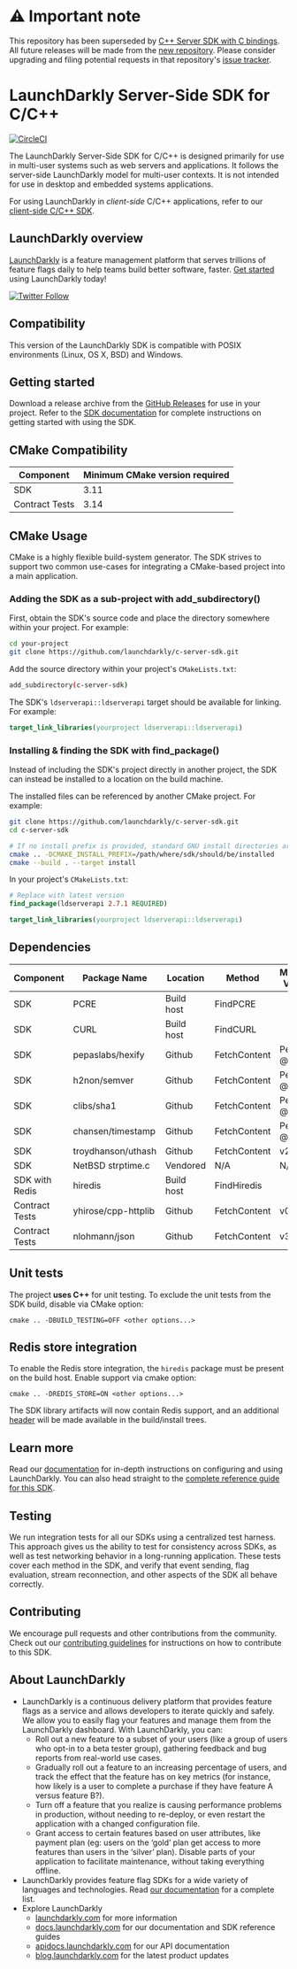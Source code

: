 # ⚠️ Important note

This repository has been superseded by [C++ Server SDK with C bindings](https://github.com/launchdarkly/cpp-sdks/tree/main/libs/server-sdk).
All future releases will be made from the [new repository](https://github.com/launchdarkly/cpp-sdks/tree/main/libs/server-sdk). Please consider upgrading and filing potential requests in that repository's [issue tracker](https://github.com/launchdarkly/cpp-sdks/issues?q=is%3Aissue+is%3Aopen+label%3A%22package%3A+sdk%2Fserver%22+sort%3Aupdated-desc).

# LaunchDarkly Server-Side SDK for C/C++

[![CircleCI](https://circleci.com/gh/launchdarkly/c-server-sdk.svg?style=svg)](https://circleci.com/gh/launchdarkly/c-server-sdk)

The LaunchDarkly Server-Side SDK for C/C++ is designed primarily for use in multi-user systems such as web servers and applications. It follows the server-side LaunchDarkly model for multi-user contexts. It is not intended for use in desktop and embedded systems applications.

For using LaunchDarkly in _client-side_ C/C++ applications, refer to our [client-side C/C++ SDK](https://github.com/launchdarkly/c-client-sdk).

## LaunchDarkly overview

[LaunchDarkly](https://www.launchdarkly.com) is a feature management platform that serves trillions of feature flags daily to help teams build better software, faster. [Get started](https://docs.launchdarkly.com/home/getting-started) using LaunchDarkly today!

[![Twitter Follow](https://img.shields.io/twitter/follow/launchdarkly.svg?style=social&label=Follow&maxAge=2592000)](https://twitter.com/intent/follow?screen_name=launchdarkly)

## Compatibility

This version of the LaunchDarkly SDK is compatible with POSIX environments (Linux, OS X, BSD) and Windows.

## Getting started

Download a release archive from the [GitHub Releases](https://github.com/launchdarkly/c-server-sdk/releases) for use in your project. Refer to the [SDK documentation](https://docs.launchdarkly.com/sdk/server-side/c-c--#getting-started) for complete instructions on getting started with using the SDK.

## CMake Compatibility

| Component      | Minimum CMake version required |
|----------------|--------------------------------|
| SDK            | 3.11                           |
| Contract Tests | 3.14                           |


## CMake Usage

CMake is a highly flexible build-system generator. The SDK strives to support
two common use-cases for integrating a CMake-based project into a main application.

### Adding the SDK as a sub-project with add_subdirectory()

First, obtain the SDK's source code and place the directory somewhere within your project.
For example:
```bash
cd your-project
git clone https://github.com/launchdarkly/c-server-sdk.git
```

Add the source directory within your project's `CMakeLists.txt`:
```bash
add_subdirectory(c-server-sdk)
```
The SDK's `ldserverapi::ldserverapi` target should be available for linking.
For example:
```cmake
target_link_libraries(yourproject ldserverapi::ldserverapi)
```

### Installing & finding the SDK with find_package() 
Instead of including the SDK's project directly in another project, the SDK can instead be
installed to a location on the build machine.

The installed files can be referenced by another CMake project.
For example:
```bash
git clone https://github.com/launchdarkly/c-server-sdk.git
cd c-server-sdk

# If no install prefix is provided, standard GNU install directories are used.
cmake .. -DCMAKE_INSTALL_PREFIX=/path/where/sdk/should/be/installed
cmake --build . --target install
```
In your project's `CMakeLists.txt`:
```cmake
# Replace with latest version
find_package(ldserverapi 2.7.1 REQUIRED)

target_link_libraries(yourproject ldserverapi::ldserverapi)
```
## Dependencies 
| Component      | Package Name        | Location   | Method       | Minimum Version | Patched                      |
|----------------|---------------------|------------|--------------|-----------------|------------------------------|
| SDK            | PCRE                | Build host | FindPCRE     |                 | N                            |
| SDK            | CURL                | Build host | FindCURL     |                 | N                            |
| SDK            | pepaslabs/hexify    | Github     | FetchContent | Pegged @ f823b  | [Y](patches/hexify.patch)    |
| SDK            | h2non/semver        | Github     | FetchContent | Pegged @ bd1db  | [Y](patches/semver.patch)    |
| SDK            | clibs/sha1          | Github     | FetchContent | Pegged @ fa1d9  | N                            |
| SDK            | chansen/timestamp   | Github     | FetchContent | Pegged @ b205c  | [Y](patches/timestamp.patch) |
| SDK            | troydhanson/uthash  | Github     | FetchContent | v2.3.0          | N                            |
| SDK            | NetBSD strptime.c   | Vendored   | N/A          | N/A             | Unknown                      |
| SDK with Redis | hiredis             | Build host | FindHiredis  |                 | N                            |
| Contract Tests | yhirose/cpp-httplib | Github     | FetchContent | v0.10.2         | N                            |
| Contract Tests | nlohmann/json       | Github     | FetchContent | v3.10.5         | N                            |


## Unit tests

The project **uses C++** for unit testing. 
To exclude the unit tests from the SDK build, disable via CMake option:
```
cmake .. -DBUILD_TESTING=OFF <other options...>
```

## Redis store integration
To enable the Redis store integration, the `hiredis` package must be present on the build host.
Enable support via cmake option:
```
cmake .. -DREDIS_STORE=ON <other options...>
```
The SDK library artifacts will now contain Redis support, and an additional
[header](stores/redis/include/launchdarkly/store/redis.h) will be made available
in the build/install trees.

## Learn more

Read our [documentation](https://docs.launchdarkly.com) for in-depth instructions on configuring and using LaunchDarkly. You can also head straight to the [complete reference guide for this SDK](https://docs.launchdarkly.com/docs/c-server-sdk-reference).

## Testing

We run integration tests for all our SDKs using a centralized test harness. This approach gives us the ability to test for consistency across SDKs, as well as test networking behavior in a long-running application. These tests cover each method in the SDK, and verify that event sending, flag evaluation, stream reconnection, and other aspects of the SDK all behave correctly.

## Contributing

We encourage pull requests and other contributions from the community. Check out our [contributing guidelines](CONTRIBUTING.md) for instructions on how to contribute to this SDK.

## About LaunchDarkly

* LaunchDarkly is a continuous delivery platform that provides feature flags as a service and allows developers to iterate quickly and safely. We allow you to easily flag your features and manage them from the LaunchDarkly dashboard.  With LaunchDarkly, you can:
    * Roll out a new feature to a subset of your users (like a group of users who opt-in to a beta tester group), gathering feedback and bug reports from real-world use cases.
    * Gradually roll out a feature to an increasing percentage of users, and track the effect that the feature has on key metrics (for instance, how likely is a user to complete a purchase if they have feature A versus feature B?).
    * Turn off a feature that you realize is causing performance problems in production, without needing to re-deploy, or even restart the application with a changed configuration file.
    * Grant access to certain features based on user attributes, like payment plan (eg: users on the ‘gold’ plan get access to more features than users in the ‘silver’ plan). Disable parts of your application to facilitate maintenance, without taking everything offline.
* LaunchDarkly provides feature flag SDKs for a wide variety of languages and technologies. Read [our documentation](https://docs.launchdarkly.com/sdk) for a complete list.
* Explore LaunchDarkly
    * [launchdarkly.com](https://www.launchdarkly.com/ "LaunchDarkly Main Website") for more information
    * [docs.launchdarkly.com](https://docs.launchdarkly.com/  "LaunchDarkly Documentation") for our documentation and SDK reference guides
    * [apidocs.launchdarkly.com](https://apidocs.launchdarkly.com/  "LaunchDarkly API Documentation") for our API documentation
    * [blog.launchdarkly.com](https://blog.launchdarkly.com/  "LaunchDarkly Blog Documentation") for the latest product updates
